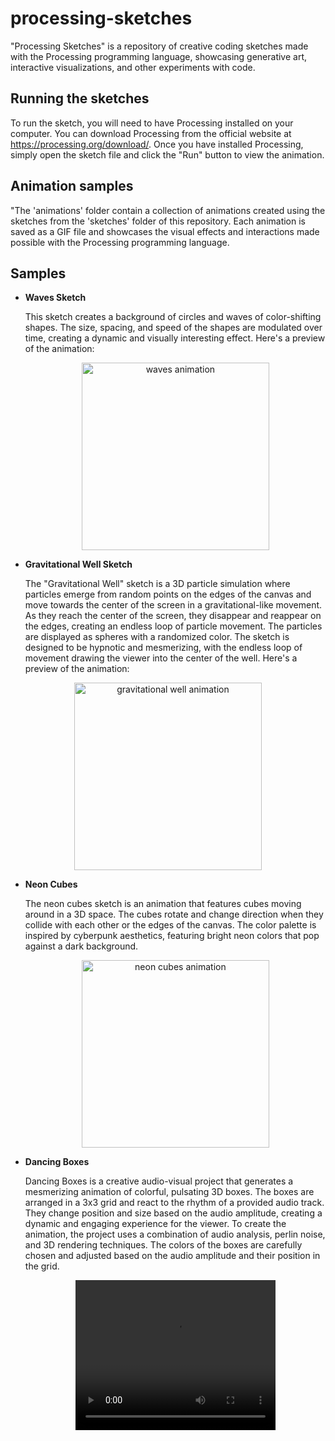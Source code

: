 # processing-sketches
"Processing Sketches" is a repository of creative coding sketches made with the Processing programming language, showcasing generative art, interactive visualizations, and other experiments with code.

## Running the sketches
To run the sketch, you will need to have Processing installed on your computer.
You can download Processing from the official website at https://processing.org/download/. Once you have installed Processing, simply open the sketch file and click the "Run" button to view the animation.

## Animation samples
"The 'animations' folder contain a collection of animations created using the sketches from the 'sketches' folder of this repository. Each animation is saved as a GIF file and showcases the visual effects and interactions made possible with the Processing programming language.

## Samples
- **Waves Sketch**
  
  This sketch creates a background of circles and waves of color-shifting shapes. The size, spacing, and speed of the shapes are modulated over time, creating a dynamic   and visually interesting effect.
  Here's a preview of the animation:
  <p align="center">
    <img src="animations/waves.gif" width="300" height="300" alt="waves animation">
  </p>
  
 - **Gravitational Well Sketch**
  
    The "Gravitational Well" sketch is a 3D particle simulation where particles emerge from random points on the edges of the canvas and move towards the center of the       screen in a gravitational-like movement. As they reach the center of the screen, they disappear and reappear on the edges, creating an endless loop of particle   movement. The particles are displayed as spheres with a randomized color. The sketch is designed to be hypnotic and mesmerizing, with the endless loop of movement drawing the viewer into the center of the well.
    Here's a preview of the animation:
  
  <p align="center">
    <img src="animations/gravitational-well.gif" width="300" height="300" alt="gravitational well animation">
  </p>
  
  - **Neon Cubes**
  
    The neon cubes sketch is an animation that features cubes moving around in a 3D space. The cubes rotate and   change direction when they collide with each other or the edges of the canvas. The color palette is inspired by cyberpunk aesthetics, featuring bright neon colors that pop against a dark background.
    <p align="center">
      <img src="animations/neon-cubes.gif" width="300" height="300" alt="neon cubes animation">
    </p>
	
  - **Dancing Boxes**
  
    Dancing Boxes is a creative audio-visual project that generates a mesmerizing animation of colorful, pulsating 3D boxes. The boxes are arranged in a 3x3 grid and react to the rhythm of a provided audio track. They change position and size based on the audio amplitude, creating a dynamic and engaging experience for the viewer.
	To create the animation, the project uses a combination of audio analysis, perlin noise, and 3D rendering techniques. The colors of the boxes are carefully chosen and adjusted based on the audio amplitude and their position in the grid.
    <p align="center">
		<video width="320" height="240" controls>
			<source src="animations/dancing-boxes.mp4" type="video/mp4">
		</video>
    </p>
